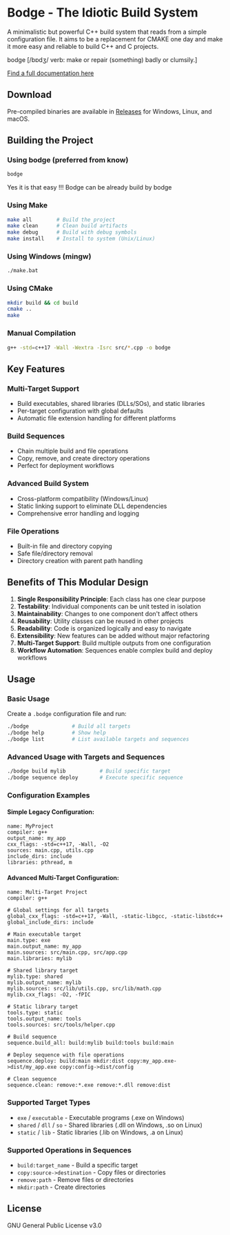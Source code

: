 # Bodge - The Idiotic Build System

A minimalistic but powerful C++ build system that reads from a simple configuration file.
It aims to be a replacement for CMAKE one day and make it more easy and reliable to build C++ and C projects.

bodge [/bɒdʒ/ verb: make or repair (something) badly or clumsily.]

[Find a full documentation here](https://el-dockerr.github.io/bodge)

## Download

Pre-compiled binaries are available in [Releases](https://github.com/el-dockerr/bodge/releases) for Windows, Linux, and macOS.

## Building the Project

### Using bodge (preferred from know)
```bash
bodge
```
Yes it is that easy !!! Bodge can be already build by bodge

### Using Make
```bash
make all        # Build the project
make clean      # Clean build artifacts
make debug      # Build with debug symbols
make install    # Install to system (Unix/Linux)
```

### Using Windows (mingw)
```bash
./make.bat
```

### Using CMake
```bash
mkdir build && cd build
cmake ..
make
```

### Manual Compilation
```bash
g++ -std=c++17 -Wall -Wextra -Isrc src/*.cpp -o bodge
```

## Key Features

### **Multi-Target Support**
- Build executables, shared libraries (DLLs/SOs), and static libraries
- Per-target configuration with global defaults
- Automatic file extension handling for different platforms

### **Build Sequences**
- Chain multiple build and file operations
- Copy, remove, and create directory operations
- Perfect for deployment workflows

### **Advanced Build System**
- Cross-platform compatibility (Windows/Linux)
- Static linking support to eliminate DLL dependencies
- Comprehensive error handling and logging

### **File Operations**
- Built-in file and directory copying
- Safe file/directory removal
- Directory creation with parent path handling

## Benefits of This Modular Design

1. **Single Responsibility Principle**: Each class has one clear purpose
2. **Testability**: Individual components can be unit tested in isolation
3. **Maintainability**: Changes to one component don't affect others
4. **Reusability**: Utility classes can be reused in other projects
5. **Readability**: Code is organized logically and easy to navigate
6. **Extensibility**: New features can be added without major refactoring
7. **Multi-Target Support**: Build multiple outputs from one configuration
8. **Workflow Automation**: Sequences enable complex build and deploy workflows

## Usage

### Basic Usage
Create a `.bodge` configuration file and run:

```bash
./bodge              # Build all targets
./bodge help         # Show help
./bodge list         # List available targets and sequences
```

### Advanced Usage with Targets and Sequences

```bash
./bodge build mylib           # Build specific target
./bodge sequence deploy       # Execute specific sequence
```

### Configuration Examples

#### Simple Legacy Configuration:
```
name: MyProject
compiler: g++
output_name: my_app
cxx_flags: -std=c++17, -Wall, -O2
sources: main.cpp, utils.cpp
include_dirs: include
libraries: pthread, m
```

#### Advanced Multi-Target Configuration:
```
name: Multi-Target Project
compiler: g++

# Global settings for all targets
global_cxx_flags: -std=c++17, -Wall, -static-libgcc, -static-libstdc++
global_include_dirs: include

# Main executable target
main.type: exe
main.output_name: my_app
main.sources: src/main.cpp, src/app.cpp
main.libraries: mylib

# Shared library target
mylib.type: shared
mylib.output_name: mylib
mylib.sources: src/lib/utils.cpp, src/lib/math.cpp
mylib.cxx_flags: -O2, -fPIC

# Static library target
tools.type: static
tools.output_name: tools
tools.sources: src/tools/helper.cpp

# Build sequence
sequence.build_all: build:mylib build:tools build:main

# Deploy sequence with file operations
sequence.deploy: build:main mkdir:dist copy:my_app.exe->dist/my_app.exe copy:config->dist/config

# Clean sequence
sequence.clean: remove:*.exe remove:*.dll remove:dist
```

### Supported Target Types
- `exe` / `executable` - Executable programs (.exe on Windows)
- `shared` / `dll` / `so` - Shared libraries (.dll on Windows, .so on Linux)
- `static` / `lib` - Static libraries (.lib on Windows, .a on Linux)

### Supported Operations in Sequences
- `build:target_name` - Build a specific target
- `copy:source->destination` - Copy files or directories  
- `remove:path` - Remove files or directories
- `mkdir:path` - Create directories

## License

GNU General Public License v3.0